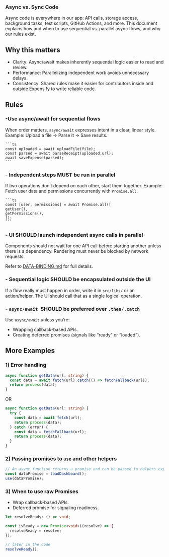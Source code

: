 ### Async vs. Sync Code

Async code is everywhere in our app: API calls, storage access, background tasks, test scripts, GitHub Actions, and more. This document explains how and when to use sequential vs. parallel async flows, and why our rules exist.

## Why this matters

- Clarity: Async/await makes inherently sequential logic easier to read and review.
- Performance: Parallelizing independent work avoids unnecessary delays.
- Consistency: Shared rules make it easier for contributors inside and outside Expensify to write reliable code.

## Rules

### -Use async/await for sequential flows
   When order matters, `async/await` expresses intent in a clear, linear style.
   Example: Upload a file → Parse it → Save results.

    ```ts
    const uploaded = await uploadFile(file);
    const parsed = await parseReceipt(uploaded.url);
    await saveExpense(parsed);
    ```

### - Independent steps MUST be run in parallel
   If two operations don’t depend on each other, start them together.
   Example: Fetch user data and permissions concurrently with `Promise.all`.

    ```ts
    const [user, permissions] = await Promise.all([
    getUser(),
    getPermissions(),
    ]);
    ```

### - UI SHOULD launch independent async calls in parallel
   Components should not wait for one API call before starting another unless there is a dependency. Rendering must never be blocked by network requests.

   Refer to [DATA-BINDING.md](./DATA-BINDING.md) for full details.

### - Sequential logic SHOULD be encapsulated outside the UI
   If a flow really must happen in order, write it in `src/libs/` or an action/helper. The UI should call that as a single logical operation.


### - `async/await `SHOULD be preferred over `.then/.catch`
   Use `async/await` unless you’re:

   * Wrapping callback-based APIs.
   * Creating deferred promises (signals like “ready” or “loaded”).

## More Examples

### 1) Error handling

```ts
async function getData(url: string) {
  const data = await fetch(url).catch(() => fetchFallback(url));
  return process(data);
}
```

OR

```ts
async function getData(url: string) {
  try {
    const data = await fetch(url);
    return process(data);
  } catch (error) {
    const data = fetchFallback(url);
    return process(data);
  }
}
```

### 2) Passing promises to `use` and other helpers

```ts
// An async function returns a promise and can be passed to helpers expecting a promise
const dataPromise = loadDashboard();
use(dataPromise);
```

### 3) When to use raw Promises

* Wrap callback-based APIs.
* Deferred promise for signaling readiness.

```ts
let resolveReady: () => void;

const isReady = new Promise<void>((resolve) => {
  resolveReady = resolve;
});

// later in the code
resolveReady();
```